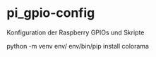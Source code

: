 # pi_gpio-config
Konfiguration der Raspberry GPIOs und Skripte

python -m venv env/
env/bin/pip install colorama
